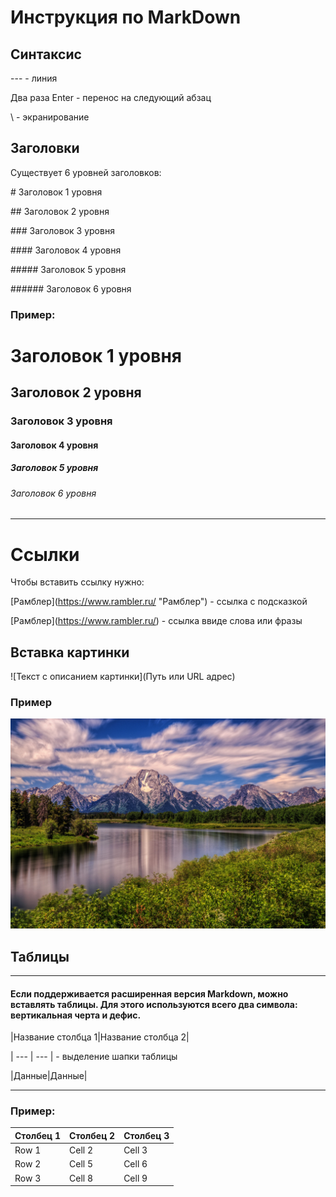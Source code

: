 # Инструкция по MarkDown
## Синтаксис
\--- - линия

Два раза Enter - перенос на следующий абзац

\ - экранирование

## Заголовки
Существует 6 уровней заголовков:

\# Заголовок 1 уровня

\## Заголовок 2 уровня

\### Заголовок 3 уровня

\#### Заголовок 4 уровня

\##### Заголовок 5 уровня

\###### Заголовок 6 уровня

### Пример:
# Заголовок 1 уровня
## Заголовок 2 уровня
### Заголовок 3 уровня
#### Заголовок 4 уровня
##### Заголовок 5 уровня
###### Заголовок 6 уровня
---


# Cсылки

Чтобы вставить ссылку нужно:


\[Рамблер](https://www.rambler.ru/ "Рамблер") - ссылка с подсказкой

\[Рамблер](https://www.rambler.ru/) - ссылка ввиде слова или фразы
 
 
## Вставка картинки

\![Текст с описанием картинки](Путь или URL адрес)


### Пример

![Река на фоне гор](/image.jpg)

## Таблицы
---
#### Если поддерживается расширенная версия Markdown, можно вставлять таблицы. Для этого используются всего два символа: вертикальная черта и дефис.

\|Название столбца 1|Название столбца 2|

\| --- | --- | - выделение шапки таблицы

\|Данные|Данные|

---
### Пример:
|  Столбец 1 | Столбец 2 | Столбец 3 |
|----------|----------|----------|
| Row 1    | Cell 2   | Cell 3   |
| Row 2    | Cell 5   | Cell 6   |
| Row 3    | Cell 8   | Cell 9   |



